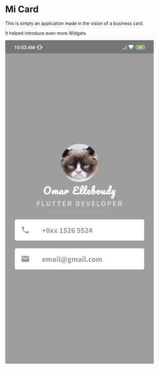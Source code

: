 # Mi Card

This is simply an application made in the vision of a business card.

It helped introduce even more Widgets


![alt text](https://github.com/omarelleboudy/Flutter/blob/master/mi_card_flutter/img.jpg)
